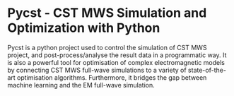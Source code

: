 # Pycst - CST MWS Simulation and Optimization with Python
Pycst is a python project used to control the simulation of CST MWS project, and post-process/analyse the result data in a programmatic way. It is also a powerful tool for optimisation of complex electromagnetic models by connecting CST MWS full-wave simulations to a variety of state-of-the-art optimisation algorithms. Furthermore, it bridges the gap between machine learning and the EM full-wave simulation.

